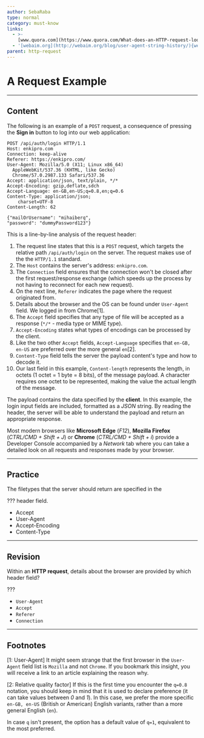 ```yaml
---
author: SebaRaba
type: normal
category: must-know
links:
  - >-
    [www.quora.com](https://www.quora.com/What-does-an-HTTP-request-looks-like){website}
  - '[webaim.org](http://webaim.org/blog/user-agent-string-history/){website}'
parent: http-request
---
```


# A Request Example


---

## Content

The following is an example of a `POST` request, a consequence of pressing the **Sign in** button to log into our web application:

```plain-text
POST /api/auth/login HTTP/1.1
Host: enkipro.com
Connection: keep-alive
Referer: https://enkipro.com/
User-Agent: Mozilla/5.0 (X11; Linux x86_64)
  AppleWebKit/537.36 (KHTML, like Gecko)
  Chrome/57.0.2987.133 Safari/537.36
Accept: application/json, text/plain, */*
Accept-Encoding: gzip,deflate,sdch
Accept-Language: en-GB,en-US;q=0.8,en;q=0.6
Content-Type: application/json;
    charset=UTF-8
Content-Length: 62

{"mailOrUsername": "mihaiberq",
"password": "dummyPassword123"}
```

This is a line-by-line analysis of the request header:

1. The request line states that this is a `POST` request, which targets the relative path `/api/auth/login` on the server. The request makes use of the the `HTTP/1.1` standard.
2. The `Host` contains the server's address: `enkipro.com`.
3. The `Connection` field ensures that the connection won't be closed after the first request/response exchange (which speeds up the process by not having to reconnect for each new request).
4. On the next line, `Referer` indicates the page where the request originated from.
5. Details about the browser and the OS can be found under `User-Agent` field. We logged in from Chrome[1].
6. The `Accept` field specifies that any type of file will be accepted as a response (`*/*` - media type or MIME type).
7. `Accept-Encoding` states what types of encodings can be processed by the client.
8. Like the two other `Accept` fields, `Accept-Language` specifies that `en-GB, en-US` are preferred over the more general `en`[2].
9. `Content-Type` field tells the server the payload content's type and how to decode it.
10. Our last field in this example, `Content-length` represents the length, in octets (1 octet = 1 byte = 8 bits), of the message payload. A character requires one octet to be represented, making the value the actual length of the message.

The payload contains the data specified by the **client**. In this example, the login input fields are included, formatted as a *JSON* string. By reading the header, the server will be able to understand the payload and return an appropriate response.

Most modern browsers like **Microsoft Edge** (*F12*), **Mozilla Firefox** (*CTRL/CMD + Shift + J*) or **Chrome** (*CTRL/CMD + Shift + i*) provide a Developer Console accompanied by a *Network* tab where you can take a detailed look on all requests and responses made by your browser.


---

## Practice

The filetypes that the server should return are specified in the

??? header field.

- Accept
- User-Agent
- Accept-Encoding
- Content-Type


---

## Revision

Within an **HTTP request**, details about the browser are provided by which header field?

???

- `User-Agent`
- `Accept`
- `Referer`
- `Connection`


---

## Footnotes

[1: User-Agent]
It might seem strange that the first browser in the `User-Agent` field list is `Mozilla` and not `Chrome`. If you bookmark this insight, you will receive a link to an article explaining the reason why.

[2: Relative quality factor]
If this is the first time you encounter the `q=0.8` notation, you should keep in mind that it is used to declare preference (it can take values between *0* and *1*). In this case, we prefer the more specific `en-GB, en-US` (British or American) English variants, rather than a more general English (`en`).

In case `q` isn't present, the option has a default value of `q=1`, equivalent to the most preferred.
 

